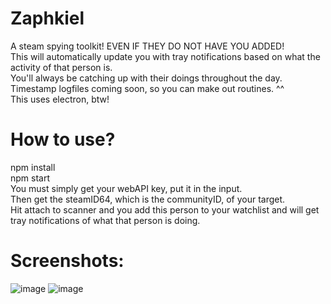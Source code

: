 # Zaphkiel
A steam spying toolkit! EVEN IF THEY DO NOT HAVE YOU ADDED! <br />
This will automatically update you with tray notifications based on what the activity of that person is. <br />
You'll always be catching up with their doings throughout the day. Timestamp logfiles coming soon, so you can make out routines. ^^ <br />
This uses electron, btw!
# How to use?
npm install<br />
npm start<br />
You must simply get your webAPI key, put it in the input.<br />
Then get the steamID64, which is the communityID, of your target.<br />
Hit attach to scanner and you add this person to your watchlist and will get tray notifications of what that person is doing.<br />
# Screenshots:
![image](https://user-images.githubusercontent.com/120185445/236691331-1dbc9000-7754-4d1b-8b86-bff587be5694.png)
![image](https://user-images.githubusercontent.com/120185445/236846384-8619d1ce-4b85-4bc9-8ea2-b0ee1dd18c1f.png)


